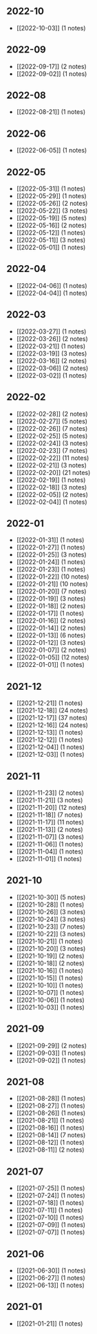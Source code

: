 ## 2022-10
- [[2022-10-03]] (1 notes)
## 2022-09
- [[2022-09-17]] (2 notes)
- [[2022-09-02]] (1 notes)
## 2022-08
- [[2022-08-21]] (1 notes)
## 2022-06
- [[2022-06-05]] (1 notes)
## 2022-05
- [[2022-05-31]] (1 notes)
- [[2022-05-29]] (1 notes)
- [[2022-05-26]] (2 notes)
- [[2022-05-22]] (3 notes)
- [[2022-05-19]] (5 notes)
- [[2022-05-16]] (2 notes)
- [[2022-05-12]] (1 notes)
- [[2022-05-11]] (3 notes)
- [[2022-05-01]] (1 notes)
## 2022-04
- [[2022-04-06]] (1 notes)
- [[2022-04-04]] (1 notes)
## 2022-03
- [[2022-03-27]] (1 notes)
- [[2022-03-26]] (2 notes)
- [[2022-03-21]] (1 notes)
- [[2022-03-19]] (3 notes)
- [[2022-03-16]] (2 notes)
- [[2022-03-06]] (2 notes)
- [[2022-03-02]] (1 notes)
## 2022-02
- [[2022-02-28]] (2 notes)
- [[2022-02-27]] (5 notes)
- [[2022-02-26]] (7 notes)
- [[2022-02-25]] (5 notes)
- [[2022-02-24]] (3 notes)
- [[2022-02-23]] (7 notes)
- [[2022-02-22]] (11 notes)
- [[2022-02-21]] (3 notes)
- [[2022-02-20]] (21 notes)
- [[2022-02-19]] (1 notes)
- [[2022-02-18]] (3 notes)
- [[2022-02-05]] (2 notes)
- [[2022-02-04]] (1 notes)
## 2022-01
- [[2022-01-31]] (1 notes)
- [[2022-01-27]] (1 notes)
- [[2022-01-25]] (3 notes)
- [[2022-01-24]] (1 notes)
- [[2022-01-23]] (1 notes)
- [[2022-01-22]] (10 notes)
- [[2022-01-21]] (10 notes)
- [[2022-01-20]] (7 notes)
- [[2022-01-19]] (3 notes)
- [[2022-01-18]] (2 notes)
- [[2022-01-17]] (1 notes)
- [[2022-01-16]] (2 notes)
- [[2022-01-14]] (2 notes)
- [[2022-01-13]] (6 notes)
- [[2022-01-12]] (3 notes)
- [[2022-01-07]] (2 notes)
- [[2022-01-05]] (12 notes)
- [[2022-01-01]] (1 notes)
## 2021-12
- [[2021-12-21]] (1 notes)
- [[2021-12-18]] (24 notes)
- [[2021-12-17]] (37 notes)
- [[2021-12-16]] (24 notes)
- [[2021-12-13]] (1 notes)
- [[2021-12-12]] (1 notes)
- [[2021-12-04]] (1 notes)
- [[2021-12-03]] (1 notes)
## 2021-11
- [[2021-11-23]] (2 notes)
- [[2021-11-21]] (3 notes)
- [[2021-11-20]] (12 notes)
- [[2021-11-18]] (7 notes)
- [[2021-11-17]] (11 notes)
- [[2021-11-13]] (2 notes)
- [[2021-11-07]] (3 notes)
- [[2021-11-06]] (1 notes)
- [[2021-11-04]] (1 notes)
- [[2021-11-01]] (1 notes)
## 2021-10
- [[2021-10-30]] (5 notes)
- [[2021-10-28]] (1 notes)
- [[2021-10-26]] (3 notes)
- [[2021-10-24]] (3 notes)
- [[2021-10-23]] (7 notes)
- [[2021-10-22]] (3 notes)
- [[2021-10-21]] (1 notes)
- [[2021-10-20]] (3 notes)
- [[2021-10-19]] (2 notes)
- [[2021-10-18]] (2 notes)
- [[2021-10-16]] (1 notes)
- [[2021-10-15]] (1 notes)
- [[2021-10-10]] (1 notes)
- [[2021-10-07]] (1 notes)
- [[2021-10-06]] (1 notes)
- [[2021-10-03]] (1 notes)
## 2021-09
- [[2021-09-29]] (2 notes)
- [[2021-09-03]] (1 notes)
- [[2021-09-02]] (1 notes)
## 2021-08
- [[2021-08-28]] (1 notes)
- [[2021-08-27]] (1 notes)
- [[2021-08-26]] (1 notes)
- [[2021-08-21]] (1 notes)
- [[2021-08-16]] (1 notes)
- [[2021-08-14]] (7 notes)
- [[2021-08-12]] (1 notes)
- [[2021-08-11]] (2 notes)
## 2021-07
- [[2021-07-25]] (1 notes)
- [[2021-07-24]] (1 notes)
- [[2021-07-18]] (1 notes)
- [[2021-07-11]] (1 notes)
- [[2021-07-10]] (1 notes)
- [[2021-07-09]] (1 notes)
- [[2021-07-07]] (1 notes)
## 2021-06
- [[2021-06-30]] (1 notes)
- [[2021-06-27]] (1 notes)
- [[2021-06-13]] (1 notes)
## 2021-01
- [[2021-01-21]] (1 notes)
